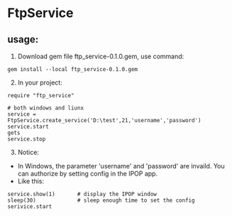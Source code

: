 # FtpService
## usage:
1. Download gem file ftp_service-0.1.0.gem, use command:
```
gem install --local ftp_service-0.1.0.gem
```
2. In your project:
```
require "ftp_service"

# both windows and liunx
service = FtpService.create_service('D:\test',21,'username','password')
service.start
gets
service.stop
```
3. Notice:
- In Windows, the parameter 'username' and 'password' are invaild. You can authorize by setting config in the IPOP app.
- Like this:
```
service.show(1)       # display the IPOP window
sleep(30)             # sleep enough time to set the config
serivice.start
```

